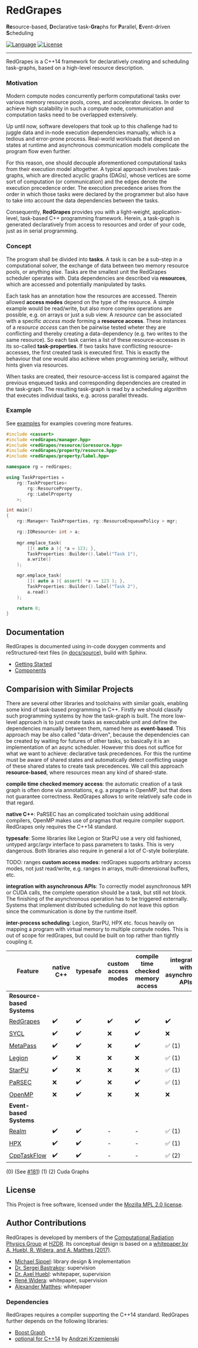 # RedGrapes
**Re**source-based, **D**eclarative task-**Gra**phs for **P**arallel, **E**vent-driven **S**cheduling

[![Language](https://img.shields.io/badge/language-C%2B%2B14-lightgrey)](https://isocpp.org/)
[![License](https://img.shields.io/badge/license-MPL--2.0-blue.svg)](https://www.mozilla.org/en-US/MPL/2.0/)
<hr>

RedGrapes is a C++14 framework for declaratively creating and scheduling task-graphs, based on a high-level resource description.

### Motivation

Modern compute nodes concurrently perform computational tasks over various memory resource pools, cores, and accelerator devices.
In order to achieve high scalability in such a compute node, communication and computation tasks need to be overlapped extensively.

Up until now, software developers that took up to this challenge had to juggle data and in-node execution dependencies manually, which is a tedious and error-prone process.
Real-world workloads that depend on states at runtime and asynchronous communication models complicate the program flow even further.

For this reason, one should decouple aforementioned computational tasks from their execution model altogether.
A typical approach involves task-graphs, which are directed acyclic graphs (DAGs), whose vertices are some sort of computation (or communication) and the edges denote the execution precedence order.
The execution precedence arises from the order in which those tasks were declared by the programmer but also have to take into account the data dependencies between the tasks.

Consequently, **RedGrapes** provides you with a light-weight, application-level, task-based C++ programming framework.
Herein, a task-graph is generated declaratively from access to resources and order of your code, just as in serial programming.

### Concept

The program shall be divided into **tasks**.
A task is can be a sub-step in a computational solver, the exchange of data between two memory resource pools, or anything else.
Tasks are the smallest unit the RedGrapes scheduler operates with.
Data dependencies are described via **resources**, which are accessed and potentially manipulated by tasks.

Each task has an annotation how the resources are accessed.
Therein allowed **access modes** depend on the type of the resource.
A simple example would be read/write, but also more complex operations are possible, e.g. on arrays or just a sub view.
A *resource* can be associated with a specific *access mode* forming a **resource access**. These instances of a *resource access* can then be pairwise tested wheter they are conflicting and thereby creating a data-dependency (e.g. two writes to the same resource).
So each task carries a list of these resource-accesses in its so-called **task-properties**.
If two tasks have conflicting resource-accesses, the first created task is executed first.
This is exactly the behaviour that one would also achieve when programming serially, without hints given via resources.

When tasks are created, their resource-access list is compared against the previous enqueued tasks and corresponding dependencies are created in the task-graph.
The resulting task-graph is read by a scheduling algorithm that executes individual tasks, e.g. across parallel threads.

### Example

See [examples](examples) for examples covering more features.

```cpp
#include <cassert>
#include <redGrapes/manager.hpp>
#include <redGrapes/resource/ioresource.hpp>
#include <redGrapes/property/resource.hpp>
#include <redGrapes/property/label.hpp>

namespace rg = redGrapes;

using TaskProperties =
    rg::TaskProperties<
        rg::ResourceProperty,
        rg::LabelProperty
    >;

int main()
{
    rg::Manager< TaskProperties, rg::ResourceEnqueuePolicy > mgr;

    rg::IOResource< int > a;
	
    mgr.emplace_task(
        []( auto a ){ *a = 123; },
        TaskProperties::Builder().label("Task 1"),
        a.write()
    );

    mgr.emplace_task(
        []( auto a ){ assert( *a == 123 ); },
        TaskProperties::Builder().label("Task 2"),
        a.read()
    );

    return 0;
}
```

## Documentation

RedGrapes is documented using in-code doxygen comments and reStructured-text files (in [docs/source](docs/source)), build with Sphinx.

* [Getting Started](docs/source/tutorial/index.rst)
* [Components](docs/source/components.rst)

## Comparision with Similar Projects

There are several other libraries and toolchains with similar goals, enabling some kind of task-based programming in C++.
Firstly we should classify such programming systems by how the task-graph is built.
The more low-level approach is to just create tasks as executable unit and define the dependencies manually between them, named here as **event-based**.
This approach may be also called "data-driven", because the dependencies can be created by waiting for futures of other tasks, so basically it is an implementation of an async scheduler.
However this does not suffice for what we want to achieve: declarative task precedences. For this the runtime must be aware of shared states and automatically detect conflicting usage of these shared states to create task precedences. We call this approach **resource-based**, where resources mean any kind of shared-state.

**compile time checked memory access**: the automatic creation of a task graph is often done via annotations, e.g. a pragma in OpenMP, but that does not guarantee correctness. RedGrapes allows to write relatively safe code in that regard.

**native C++**: PaRSEC has an complicated toolchain using additional compilers, OpenMP makes use of pragmas that require compiler support. RedGrapes only requires the C++14 standard.

**typesafe**: Some libraries like Legion or StarPU use a very old fashioned, untyped argc/argv interface to pass parameters to tasks. This is very dangerous. Both libraries also require in general a lot of C-style boilerplate.

TODO: ranges
**custom access modes**: redGrapes supports arbitrary access modes, not just read/write, e.g. ranges in arrays, multi-dimensional buffers, etc.

**integration with asynchronous APIs**: To correctly model asynchronous MPI or CUDA calls, the complete operation should be a task, but still not block. The finishing of the asynchronous operation has to be triggered externally. Systems that implement distributed scheduling do not leave this option since the communication is done by the runtime itself.

**inter-process scheduling**: Legion, StarPU, HPX etc. focus heavily on mapping a program with virtual memory to multiple compute nodes. This is out of scope for redGrapes, but could be built on top rather than tightly coupling it.

| **Feature**                                                               | native C++         | typesafe           | custom access modes | compile time checked memory access | integration with asynchronous APIs | inter-process scheduling |
|---------------------------------------------------------------------------|--------------------|--------------------|---------------------|------------------------------------|------------------------------------|--------------------------|
| **Resource-based Systems**                                                |                    |                    |                     |                                    |                                    |                          |
| [RedGrapes](https://github.com/ComputationalRadiationPhysics/redGrapes)   | :heavy_check_mark: | :heavy_check_mark: | :heavy_check_mark:  | :heavy_check_mark:                 | :heavy_check_mark:                 | :x:                      |
| [SYCL](https://www.khronos.org/sycl/)                                     | :heavy_check_mark: | :heavy_check_mark: | :x:                 | :heavy_check_mark:                 | :x:                                | :x:                      |
| [MetaPass](http://www.jlifflander.com/papers/meta-espm2016.pdf)           | :heavy_check_mark: | :heavy_check_mark: | :x:                 | :heavy_check_mark:                 | :white_check_mark: (1)             | :heavy_check_mark:       |
| [Legion](https://legion.stanford.edu/)                                    | :heavy_check_mark: | :x:                | :x:                 | :x:                                | :white_check_mark: (1)             | :heavy_check_mark:       |
| [StarPU](http://runtime.bordeaux.inria.fr/StarPU/)                        | :heavy_check_mark: | :x:                | :x:                 | :x:                                | :white_check_mark: (1)             | :heavy_check_mark:       |
| [PaRSEC](http://icl.cs.utk.edu/parsec/)                                   | :x:                | :heavy_check_mark: | :x:                 | :heavy_check_mark:                 | :white_check_mark: (1)             | :heavy_check_mark:       |
| [OpenMP](https://www.openmp.org/)                                         | :x:                | :heavy_check_mark: | :x:                 | :x:                                | :x:                                | :x:                      |
| **Event-based Systems**                                                   |                    |                    |                     |                                    |                                    |                          |
| [Realm](http://theory.stanford.edu/~aiken/publications/papers/pact14.pdf) | :heavy_check_mark: | :heavy_check_mark: | -                   | -                                  | :white_check_mark: (1)             | :heavy_check_mark:       |
| [HPX](http://stellar.cct.lsu.edu/projects/hpx/)                           | :heavy_check_mark: | :heavy_check_mark: | -                   | -                                  | :white_check_mark: (1)             | :heavy_check_mark:       |
| [CppTaskFlow](https://cpp-taskflow.github.io/)                            | :heavy_check_mark: | :heavy_check_mark: | -                   | -                                  | :white_check_mark: (2)             | :x:                      |

(0) (See [#181](https://github.com/illuhad/hipSYCL/issues/181))
(1)
(2) Cuda Graphs

## License

This Project is free software, licensed under the [Mozilla MPL 2.0 license](LICENSE).

## Author Contributions

RedGrapes is developed by members of the [Computational Radiation Physics Group](https://hzdr.de/crp) at [HZDR](https://www.hzdr.de/).
Its conceptual design is based on a [whitepaper by A. Huebl, R. Widera, and A. Matthes (2017)](docs/2017_02_ResourceManagerDraft.pdf). 

* [Michael Sippel](https://github.com/michaelsippel): library design & implementation
* [Dr. Sergei Bastrakov](https://github.com/sbastrakov): supervision
* [Dr. Axel Huebl](https://github.com/ax3l): whitepaper, supervision
* [René Widera](https://github.com/psychocoderHPC): whitepaper, supervision
* [Alexander Matthes](https://github.com/theZiz): whitepaper


### Dependencies

RedGrapes requires a compiler supporting the C++14 standard.
RedGrapes further depends on the following libraries:

* [Boost Graph](https://www.boost.org/doc/libs/1_71_0/libs/graph/doc/)
* [optional for C++14](https://github.com/akrzemi1/Optional) by [Andrzej Krzemienski](https://github.com/akrzemi1)
